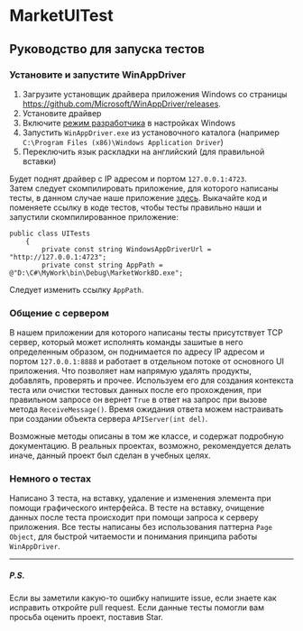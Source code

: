# MarketUITest
## Руководство для запуска тестов  
### Установите и запустите WinAppDriver  

1. Загрузите установщик драйвера приложения Windows со страницы https://github.com/Microsoft/WinAppDriver/releases.
2. Установите драйвер
3. Включите [режим разработчика](https://docs.microsoft.com/en-us/windows/apps/get-started/enable-your-device-for-development) в настройках Windows 
4. Запустить `WinAppDriver.exe` из установочного каталога (например `C:\Program Files (x86)\Windows Application Driver`)
5. Переключить язык раскладки на английский (для правильной вставки)  

Будет поднят драйвер с IP адресом и портом `127.0.0.1:4723`.  
Затем следует скомпилировать приложение, для которого написаны тесты, в данном случае наше приложение [здесь](https://github.com/SaveliyShur/Market). Выкачайте код и поменяете
ссылку в коде тестов, чтобы тесты правильно наши и запустили скомпилированное приложение: 
```
public class UITests
    {
        private const string WindowsAppDriverUrl = "http://127.0.0.1:4723";
        private const string AppPath = @"D:\С#\MyWork\bin\Debug\MarketWorkBD.exe";
```
Следует изменить ссылку `AppPath`.  

### Общение с сервером
В нашем приложении для которого написаны тесты присутствует TCP сервер, который может исполнять команды зашитые в него определенным образом, он поднимается по адресу 
IP адресом и портом `127.0.0.1:8888` и работает в отдельном потоке от основного UI приложения. Что позволяет нам напрямую удалять продукты, добавлять, проверять и прочее.
Используем его для создания контекста теста или очистки тестовых данных после его прохождения, при правильном запросе он вернет `True` в ответ на запрос при вызове метода 
`ReceiveMessage()`. Время ожидания ответа можем настраивать при создании объекта сервера `APIServer(int del)`.

Возможные методы описаны в том же классе, и содержат подробную документацию. В реальных проектах, возможно, рекомендуется делать иначе, данный проект был сделан в учебных целях.

### Немного о тестах  
Написано 3 теста, на вставку, удаление и изменения элемента при помощи графического интерфейса. В тесте на вставку, очищение данных после теста происходит при помощи запроса к серверу приложения. Все тесты написаны без использования паттерна `Page Object`, для быстрой читаемости и понимания принципа работы `WinAppDriver`.


-------
##### P.S.  
Если вы заметили какую-то ошибку напишите issue, если знаете как исправить откройте pull request.
Если данные тесты помогли вам просьба оценить проект, поставив Star.
